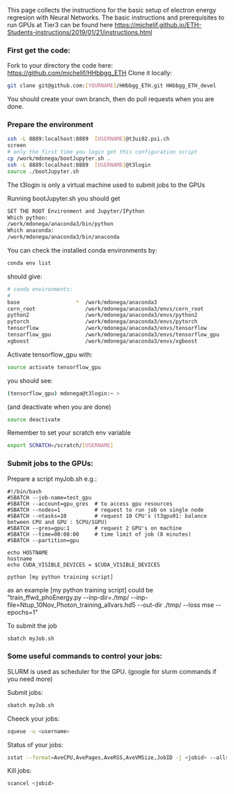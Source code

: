 This page collects the instructions for the basic setup of electron energy regresion with Neural Networks.
The basic instructions and prerequisites to run GPUs at Tier3 can be found here <https://michelif.github.io/ETH-Students-instructions/2019/01/21/instructions.html>

### First get the code:

Fork to your directory the code here: https://github.com/michelif/HHbbgg_ETH 
Clone it locally:

```bash
git clone git@github.com:[YOURNAME]/HHbbgg_ETH.git HHbbgg_ETH_devel 
```
You should create your own branch, then do pull requests when you are done. 


### Prepare the environment 

```bash
ssh -L 8889:localhost:8889  [USERNAME]@t3ui02.psi.ch
screen 
# only the first time you login get this configuration script
cp /work/mdonega/bootJupyter.sh .
ssh -L 8889:localhost:8889  [USERNAME]@t3login
source ./bootJupyter.sh
```
The t3login is only a virtual machine used to submit jobs to the GPUs

Running bootJupyter.sh you should get

```bash
SET THE ROOT Environment and Jupyter/IPython
Which python:
/work/mdonega/anaconda3/bin/python
Which anaconda:
/work/mdonega/anaconda3/bin/anaconda
```

You can check the installed conda environments by:

```bash
conda env list
```
should give:

```bash
# conda environments:
#
base                  *  /work/mdonega/anaconda3
cern_root                /work/mdonega/anaconda3/envs/cern_root
python2                  /work/mdonega/anaconda3/envs/python2
pytorch                  /work/mdonega/anaconda3/envs/pytorch
tensorflow               /work/mdonega/anaconda3/envs/tensorflow
tensorflow_gpu           /work/mdonega/anaconda3/envs/tensorflow_gpu
xgboost                  /work/mdonega/anaconda3/envs/xgboost
```

Activate tensorflow_gpu with:

```bash
source activate tensorflow_gpu
```
you should see:

```bash
(tensorflow_gpu) mdonega@t3login:~ >
```

(and deactivate when you are done)
```bash
source deactivate
```
Remember to set your scratch env variable

```bash
export SCRATCH=/scratch/[USERNAME]
```

### Submit jobs to the GPUs:

Prepare a script myJob.sh e.g.:
```
#!/bin/bash
#SBATCH --job-name=test_gpu
#SBATCH --account=gpu_gres  # to access gpu resources
#SBATCH --nodes=1           # request to run job on single node
#SBATCH --ntasks=10         # request 10 CPU's (t3gpu01: balance between CPU and GPU : 5CPU/1GPU)
#SBATCH --gres=gpu:1        # request 2 GPU's on machine
#SBATCH --time=00:08:00     # time limit of job (8 minutes)
#SBATCH --partition=gpu

echo HOSTNAME
hostname
echo CUDA_VISIBLE_DEVICES = $CUDA_VISIBLE_DEVICES

python [my python training script]
```

as an example [my python training script] could be "train_ffwd_phoEnergy.py --inp-dir=./tmp/ --inp-file=Ntup_10Nov_Photon_training_allvars.hd5 --out-dir ./tmp/ --loss mse --epochs=1"

To submit the job
```bash
sbatch myJob.sh
```

### Some useful commands to control your jobs:

SLURM is used as scheduler for the GPU.
(google for slurm commands if you need more)

Submit jobs:
```bash
sbatch myJob.sh
```

Cheeck your jobs:
```bash
squeue -u <username>
```

Status of your jobs:
```bash
sstat --format=AveCPU,AvePages,AveRSS,AveVMSize,JobID -j <jobid> --allsteps
```

Kill jobs:
```bash
scancel <jobid>
```

